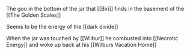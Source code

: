 The goo in the bottom of the jar that [[Biri]] finds in the basement of the [[The Golden Scales]] 

Seems to be the energy of the [[dark divide]] 

When the jar was touched by [[Wilbur]] he combusted into [[Necrotic Energy]] and woke up back at his [[Wilburs Vacation Home]]